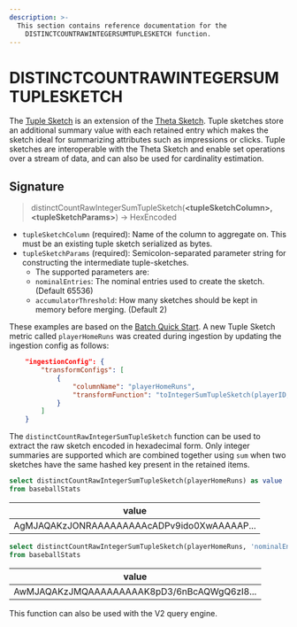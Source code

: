 ```yaml
---
description: >-
  This section contains reference documentation for the
	DISTINCTCOUNTRAWINTEGERSUMTUPLESKETCH function.
---
```


# DISTINCTCOUNTRAWINTEGERSUMTUPLESKETCH

The [Tuple Sketch](https://datasketches.apache.org/docs/Tuple/TupleOverview.html) is an extension of the [Theta Sketch](https://datasketches.apache.org/docs/Theta/ThetaSketchFramework.html).  Tuple sketches store an additional summary value with each retained entry which makes the sketch ideal for summarizing attributes such as impressions or clicks.  Tuple sketches are interoperable with the Theta Sketch and enable set operations over a stream of data, and can also be used for cardinality estimation.

## Signature

> distinctCountRawIntegerSumTupleSketch(**\<tupleSketchColumn>, \<tupleSketchParams>**) -> HexEncoded

* `tupleSketchColumn` (required): Name of the column to aggregate on.  This must be an existing tuple sketch serialized as bytes.
* `tupleSketchParams` (required): Semicolon-separated parameter string for constructing the intermediate tuple-sketches.
  * The supported parameters are:
   * `nominalEntries`: The nominal entries used to create the sketch. (Default 65536)
   * `accumulatorThreshold`: How many sketches should be kept in memory before merging. (Default 2)

These examples are based on the [Batch Quick Start](../../basics/getting-started/quick-start.md#batch).  A new Tuple Sketch metric called `playerHomeRuns` was created during ingestion by updating the ingestion config as follows:

```json
	"ingestionConfig": {
		"transformConfigs": [
			{
				"columnName": "playerHomeRuns",
				"transformFunction": "toIntegerSumTupleSketch(playerID, homeRuns)"
			}
		]
	}
```

The `distinctCountRawIntegerSumTupleSketch` function can be used to extract the raw sketch encoded in hexadecimal form.  Only integer summaries are supported which are combined together using `sum` when two sketches have the same hashed key present in the retained items.

```sql
select distinctCountRawIntegerSumTupleSketch(playerHomeRuns) as value
from baseballStats 
```

| value                                       |
| ------------------------------------------- |
| AgMJAQAKzJONRAAAAAAAAAcADPv9ido0XwAAAAAP... |

```sql
select distinctCountRawIntegerSumTupleSketch(playerHomeRuns, 'nominalEntries=4096;accumulatorThreshold=10') as value
from baseballStats 
```

| value                                       |
| ------------------------------------------- |
| AwMJAQAKzJMQAAAAAAAAAK8pD3/6nBcAQWgQ6zI8... |

This function can also be used with the V2 query engine.
